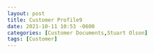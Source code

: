 ```yaml
---
layout: post
title: Customer Profile9
date: 2021-10-11 10:53 -0600
categories: [Customer Documents,Stuart Olson]
tags: [Customer]
---
```

